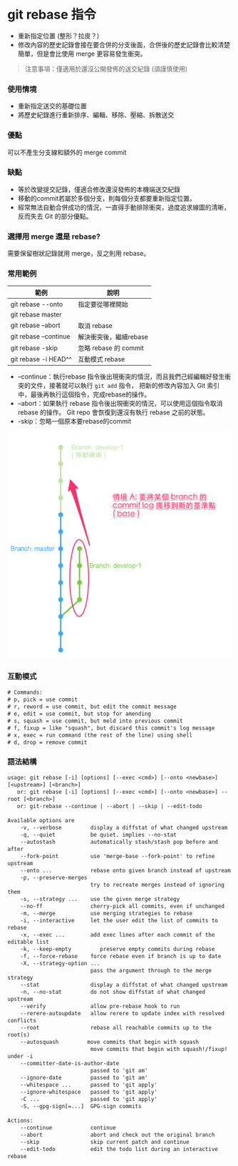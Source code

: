 # git rebase 指令

* 重新指定位置 (整形？拉皮？)
* 修改內容的歷史記錄會接在要合併的分支後面，合併後的歷史記錄會比較清楚簡單，但是會比使用 merge 更容易發生衝突。

> 注意事項：僅適用於還沒公開發佈的送交紀錄 (須謹慎使用)

### 使用情境

* 重新指定送交的基礎位置
* 將歷史紀錄進行重新排序、編輯、移除、壓縮、拆散送交

### 優點

可以不產生分支線和額外的 merge commit

### 缺點

* 等於改變提交記錄，僅適合修改還沒發佈的本機端送交紀錄
* 移動的commit若屬於多個分支，則每個分支都要重新指定位置。
* 經常無法自動合併成功的情況，一直得手動排除衝突，過度追求線圖的清晰，反而失去 Git 的部分優點。

### 選擇用 merge 還是 rebase?

需要保留樹狀記錄就用 merge，反之則用 rebase。

### 常用範例

| 範例                                                        | 說明              |
|-----------------------------------------------------------|--------------------|
| git rebase --onto <new base-commit> <current base-commit> | 指定要從哪裡開始      |
| git rebase master                                         |                    |
| git rebase –abort                                         | 取消 rebase          |
| git rebase –continue                                      | 解決衝突後，繼續rebase |
| git rebase -skip                                          | 忽略 rebase 的 commit |
| git rebase -i HEAD^^                                      | 互動模式 rebase        |

* –continue：執行rebase 指令後出現衝突的情況，而且我們己經編輯好發生衝突的文件，接著就可以執行 `git add` 指令， 把新的修改內容加入 Git 索引中，最後再執行這個指令，完成rebase的操作。
* –abort：如果執行 rebase 指令後出現衝突的情況，可以使用這個指令取消 rebase 的操作。 Git repo 會恢復到還沒有執行 rebase 之前的狀態。
* -skip：忽略一個原本要rebase的commit

![](assets/rebase.png)

### 互動模式

```
# Commands:
# p, pick = use commit
# r, reword = use commit, but edit the commit message
# e, edit = use commit, but stop for amending
# s, squash = use commit, but meld into previous commit
# f, fixup = like "squash", but discard this commit's log message
# x, exec = run command (the rest of the line) using shell
# d, drop = remove commit
```
### 語法結構

```
usage: git rebase [-i] [options] [--exec <cmd>] [--onto <newbase>] [<upstream>] [<branch>]
   or: git rebase [-i] [options] [--exec <cmd>] [--onto <newbase>] --root [<branch>]
   or: git-rebase --continue | --abort | --skip | --edit-todo

Available options are
    -v, --verbose         display a diffstat of what changed upstream
    -q, --quiet           be quiet. implies --no-stat
    --autostash           automatically stash/stash pop before and after
    --fork-point          use 'merge-base --fork-point' to refine upstream
    --onto ...            rebase onto given branch instead of upstream
    -p, --preserve-merges
                          try to recreate merges instead of ignoring them
    -s, --strategy ...    use the given merge strategy
    --no-ff               cherry-pick all commits, even if unchanged
    -m, --merge           use merging strategies to rebase
    -i, --interactive     let the user edit the list of commits to rebase
    -x, --exec ...        add exec lines after each commit of the editable list
    -k, --keep-empty         preserve empty commits during rebase
    -f, --force-rebase    force rebase even if branch is up to date
    -X, --strategy-option ...
                          pass the argument through to the merge strategy
    --stat                display a diffstat of what changed upstream
    -n, --no-stat         do not show diffstat of what changed upstream
    --verify              allow pre-rebase hook to run
    --rerere-autoupdate   allow rerere to update index with resolved conflicts
    --root                rebase all reachable commits up to the root(s)
    --autosquash         move commits that begin with squash
                          move commits that begin with squash!/fixup! under -i
    --committer-date-is-author-date
                          passed to 'git am'
    --ignore-date         passed to 'git am'
    --whitespace ...      passed to 'git apply'
    --ignore-whitespace   passed to 'git apply'
    -C ...                passed to 'git apply'
    -S, --gpg-sign[=...]  GPG-sign commits

Actions:
    --continue            continue
    --abort               abort and check out the original branch
    --skip                skip current patch and continue
    --edit-todo           edit the todo list during an interactive rebase
```